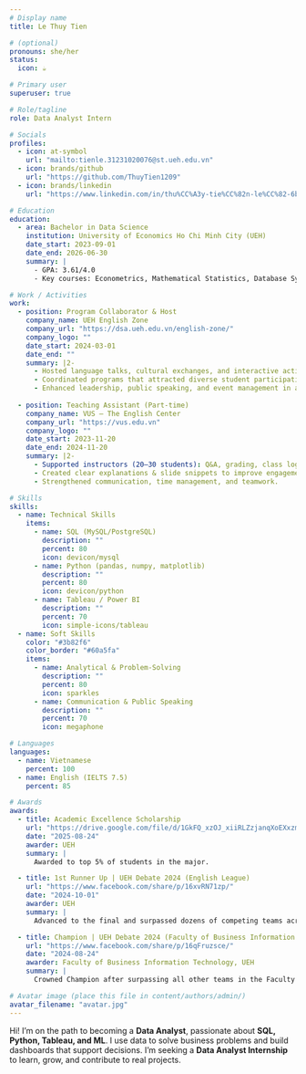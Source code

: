 ```yaml
---
# Display name
title: Le Thuy Tien

# (optional)
pronouns: she/her
status:
  icon: ☕️

# Primary user
superuser: true

# Role/tagline
role: Data Analyst Intern

# Socials
profiles:
  - icon: at-symbol
    url: "mailto:tienle.31231020076@st.ueh.edu.vn"
  - icon: brands/github
    url: "https://github.com/ThuyTien1209"
  - icon: brands/linkedin
    url: "https://www.linkedin.com/in/thu%CC%A3y-tie%CC%82n-le%CC%82-6b2750357/"

# Education
education:
  - area: Bachelor in Data Science
    institution: University of Economics Ho Chi Minh City (UEH)
    date_start: 2023-09-01
    date_end: 2026-06-30
    summary: |
      - GPA: 3.61/4.0
      - Key courses: Econometrics, Mathematical Statistics, Database Systems, Data Structures & Algorithms, AI/ML.

# Work / Activities
work:
  - position: Program Collaborator & Host
    company_name: UEH English Zone
    company_url: "https://dsa.ueh.edu.vn/english-zone/"
    company_logo: ""
    date_start: 2024-03-01
    date_end: ""
    summary: |2-
      - Hosted language talks, cultural exchanges, and interactive activities.
      - Coordinated programs that attracted diverse student participation.
      - Enhanced leadership, public speaking, and event management in an English-only environment.
        
  - position: Teaching Assistant (Part-time)
    company_name: VUS – The English Center
    company_url: "https://vus.edu.vn"
    company_logo: ""
    date_start: 2023-11-20
    date_end: 2024-11-20
    summary: |2-
      - Supported instructors (20–30 students): Q&A, grading, class logistics.
      - Created clear explanations & slide snippets to improve engagement.
      - Strengthened communication, time management, and teamwork.

# Skills
skills:
  - name: Technical Skills
    items:
      - name: SQL (MySQL/PostgreSQL)
        description: ""
        percent: 80
        icon: devicon/mysql
      - name: Python (pandas, numpy, matplotlib)
        description: ""
        percent: 80
        icon: devicon/python
      - name: Tableau / Power BI
        description: ""
        percent: 70
        icon: simple-icons/tableau
  - name: Soft Skills
    color: "#3b82f6"
    color_border: "#60a5fa"
    items:
      - name: Analytical & Problem-Solving
        description: ""
        percent: 80
        icon: sparkles
      - name: Communication & Public Speaking
        description: ""
        percent: 70
        icon: megaphone

# Languages
languages:
  - name: Vietnamese
    percent: 100
  - name: English (IELTS 7.5)
    percent: 85

# Awards
awards:
  - title: Academic Excellence Scholarship
    url: "https://drive.google.com/file/d/1GkFQ_xzOJ_xiiRLZzjanqXoEXxzma7M0/view?usp=sharing"
    date: "2025-08-24"
    awarder: UEH
    summary: |
      Awarded to top 5% of students in the major.

  - title: 1st Runner Up | UEH Debate 2024 (English League)
    url: "https://www.facebook.com/share/p/16xvRN71zp/"
    date: "2024-10-01"
    awarder: UEH
    summary: |
      Advanced to the final and surpassed dozens of competing teams across UEH; refined English public speaking and critical thinking.

  - title: Champion | UEH Debate 2024 (Faculty of Business Information Technology)
    url: "https://www.facebook.com/share/p/16qFruzsce/"
    date: "2024-08-24"
    awarder: Faculty of Business Information Technology, UEH
    summary: |
      Crowned Champion after surpassing all other teams in the Faculty tournament; demonstrated persuasive communication and strategic argumentation.

# Avatar image (place this file in content/authors/admin/)
avatar_filename: "avatar.jpg"
---
```

Hi! I’m on the path to becoming a **Data Analyst**, passionate about **SQL, Python, Tableau, and ML**.
I use data to solve business problems and build dashboards that support decisions.
I’m seeking a **Data Analyst Internship** to learn, grow, and contribute to real projects.
